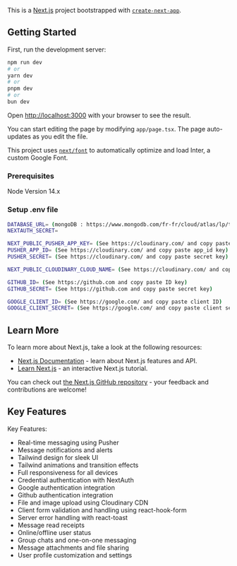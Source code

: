 This is a [Next.js](https://nextjs.org/) project bootstrapped with [`create-next-app`](https://github.com/vercel/next.js/tree/canary/packages/create-next-app).

## Getting Started

First, run the development server:

```bash
npm run dev
# or
yarn dev
# or
pnpm dev
# or
bun dev
```

Open [http://localhost:3000](http://localhost:3000) with your browser to see the result.

You can start editing the page by modifying `app/page.tsx`. The page auto-updates as you edit the file.

This project uses [`next/font`](https://nextjs.org/docs/basic-features/font-optimization) to automatically optimize and load Inter, a custom Google Font.

### Prerequisites

Node Version 14.x

### Setup .env file

```bash
DATABASE_URL= (mongoDB : https://www.mongodb.com/fr-fr/cloud/atlas/lp/try4)
NEXTAUTH_SECRET=

NEXT_PUBLIC_PUSHER_APP_KEY= (See https://cloudinary.com/ and copy paste pusher_app key)
PUSHER_APP_ID= (See https://cloudinary.com/ and copy paste app_id key)
PUSHER_SECRET= (See https://cloudinary.com/ and copy paste secret key)

NEXT_PUBLIC_CLOUDINARY_CLOUD_NAME= (See https://cloudinary.com/ and copy paste cloud name)

GITHUB_ID= (See https://github.com and copy paste ID key)
GITHUB_SECRET= (See https://github.com and copy paste secret key)

GOOGLE_CLIENT_ID= (See https://google.com/ and copy paste client ID)
GOOGLE_CLIENT_SECRET= (See https://google.com/ and copy paste client secret)
```

## Learn More

To learn more about Next.js, take a look at the following resources:

- [Next.js Documentation](https://nextjs.org/docs) - learn about Next.js features and API.
- [Learn Next.js](https://nextjs.org/learn) - an interactive Next.js tutorial.

You can check out [the Next.js GitHub repository](https://github.com/vercel/next.js/) - your feedback and contributions are welcome!

## Key Features

Key Features:

- Real-time messaging using Pusher  
- Message notifications and alerts  
- Tailwind design for sleek UI  
- Tailwind animations and transition effects  
- Full responsiveness for all devices  
- Credential authentication with NextAuth  
- Google authentication integration  
- Github authentication integration  
- File and image upload using Cloudinary CDN  
- Client form validation and handling using react-hook-form  
- Server error handling with react-toast  
- Message read receipts  
- Online/offline user status  
- Group chats and one-on-one messaging  
- Message attachments and file sharing  
- User profile customization and settings    

